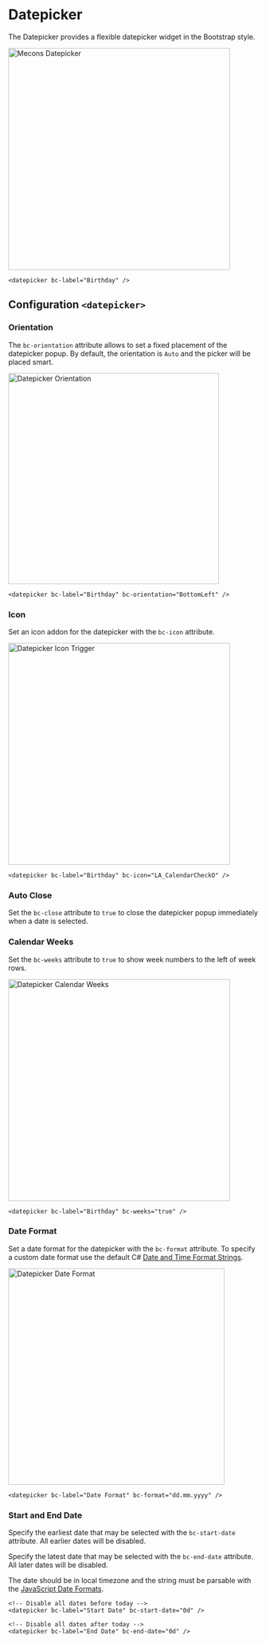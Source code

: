# Datepicker

The Datepicker provides a flexible datepicker widget in the Bootstrap style.

<img src="/images/datepicker_01.png" width="445" alt="Mecons Datepicker">

```markup
<datepicker bc-label="Birthday" />
```

## Configuration `<datepicker>`

### Orientation

The `bc-orientation` attribute allows to set a fixed placement of the datepicker popup. By default, the orientation is `Auto` and the picker will be placed smart.

<img src="/images/datepicker_02.png" width="423" alt="Datepicker Orientation">

```markup
<datepicker bc-label="Birthday" bc-orientation="BottomLeft" />
```

### Icon

Set an icon addon for the datepicker with the `bc-icon` attribute.

<img src="/images/datepicker_03.png" width="445" alt="Datepicker Icon Trigger">

```markup
<datepicker bc-label="Birthday" bc-icon="LA_CalendarCheckO" />
```

### Auto Close

Set the `bc-close` attribute to `true` to close the datepicker popup immediately when a date is selected.

### Calendar Weeks

Set the `bc-weeks` attribute to `true` to show week numbers to the left of week rows.

<img src="/images/datepicker_04.png" width="445" alt="Datepicker Calendar Weeks">

```markup
<datepicker bc-label="Birthday" bc-weeks="true" />
```

### Date Format

Set a date format for the datepicker with the `bc-format` attribute. To specify a custom date format use the default C# [Date and Time Format Strings](https://docs.microsoft.com/en-us/dotnet/standard/base-types/custom-date-and-time-format-strings).

<img src="/images/datepicker_05.png" width="434" alt="Datepicker Date Format">

```markup
<datepicker bc-label="Date Format" bc-format="dd.mm.yyyy" />
```

### Start and End Date

Specify the earliest date that may be selected with the `bc-start-date` attribute. All earlier dates will be disabled.

Specify the latest date that may be selected with the `bc-end-date` attribute. All later dates will be disabled.

The date should be in local timezone and the string must be parsable with the [JavaScript Date Formats](https://www.w3schools.com/js/js_date_formats.asp).

```markup
<!-- Disable all dates before today -->
<datepicker bc-label="Start Date" bc-start-date="0d" />

<!-- Disable all dates after today -->
<datepicker bc-label="End Date" bc-end-date="0d" />
```